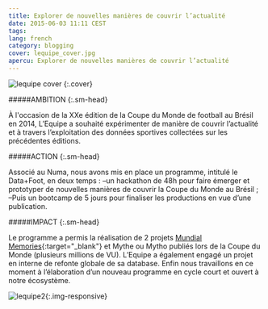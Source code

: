 ```yaml
---
title: Explorer de nouvelles manières de couvrir l’actualité
date: 2015-06-03 11:11 CEST
tags:
lang: french
category: blogging
cover: lequipe_cover.jpg
apercu: Explorer de nouvelles manières de couvrir l’actualité
---
```


![lequipe cover](lequipe_cover_large.jpg)
{:.cover}

#####AMBITION
{:.sm-head}

À l'occasion de la XXe édition de la Coupe du Monde de football au Brésil en 2014, L’Equipe a souhaité expérimenter de manière de couvrir l’actualité et à travers l’exploitation des données sportives collectées sur les précédentes éditions. 

#####ACTION
{:.sm-head}

Associé au Numa, nous avons mis en place un programme, intitulé le Data+Foot, en deux temps :
–un hackathon de 48h pour faire émerger et prototyper de nouvelles manières de couvrir la Coupe du Monde au Brésil ;
–Puis un bootcamp de 5 jours pour finaliser les productions en vue d’une publication.

#####IMPACT
{:.sm-head}

Le programme a permis la réalisation de 2 projets [Mundial Memories](http://www.lequipe.fr/Football/Coupe-du-monde/Mundial-Memories/){:target="_blank"} et Mythe ou Mytho publiés lors de la Coupe du Monde (plusieurs millions de VU).
L’Equipe a également engagé un projet en interne de refonte globale de sa database.
Enfin nous travaillons en ce moment à l’élaboration d’un nouveau programme en cycle court et ouvert à notre écosystème.

![lequipe2](lequipe2.jpg){:.img-responsive}